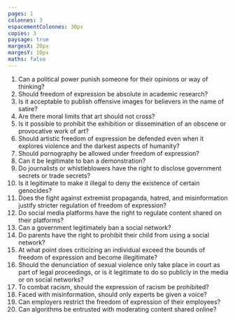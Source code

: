 ```yaml
---
pages: 1
colonnes: 3
espacementColonnes: 30px
copies: 3
paysage: true
margesX: 20px
margesY: 10px
maths: false
---
```

<!-- Copiez-collez votre contenu en Markdown ci-dessous -->

1. Can a political power punish someone for their opinions or way of thinking?
2. Should freedom of expression be absolute in academic research?
3. Is it acceptable to publish offensive images for believers in the name of satire?
4. Are there moral limits that art should not cross?
5. Is it possible to prohibit the exhibition or dissemination of an obscene or provocative work of art?
6. Should artistic freedom of expression be defended even when it explores violence and the darkest aspects of humanity?
7. Should pornography be allowed under freedom of expression?
8. Can it be legitimate to ban a demonstration?
9. Do journalists or whistleblowers have the right to disclose government secrets or trade secrets?
10. Is it legitimate to make it illegal to deny the existence of certain genocides?
11. Does the fight against extremist propaganda, hatred, and misinformation justify stricter regulation of freedom of expression?
12. Do social media platforms have the right to regulate content shared on their platforms?
13. Can a government legitimately ban a social network?
14. Do parents have the right to prohibit their child from using a social network?
15. At what point does criticizing an individual exceed the bounds of freedom of expression and become illegitimate?
16. Should the denunciation of sexual violence only take place in court as part of legal proceedings, or is it legitimate to do so publicly in the media or on social networks?
17. To combat racism, should the expression of racism be prohibited?
18. Faced with misinformation, should only experts be given a voice?
19. Can employers restrict the freedom of expression of their employees?
20. Can algorithms be entrusted with moderating content shared online?